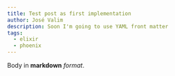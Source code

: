 ```yaml
---
title: Test post as first implementation
author: José Valim
description: Soon I'm going to use YAML front matter
tags:
  - elixir
  - phoenix
---
```


Body in **markdown** _format_.
